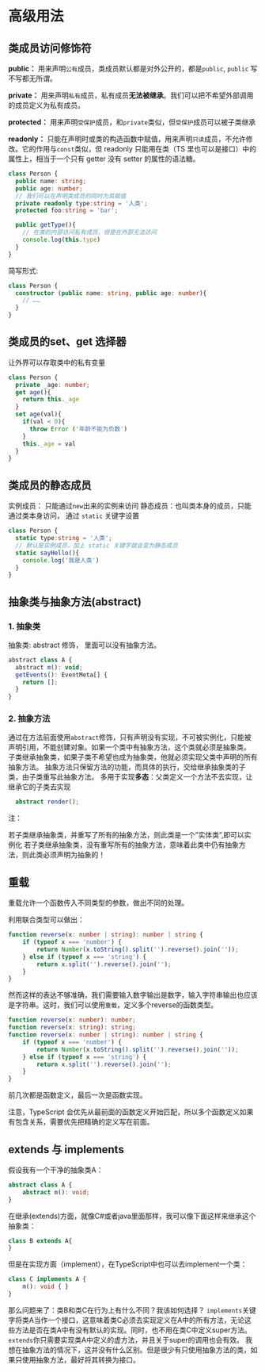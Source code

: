 # 高级用法
## 类成员访问修饰符

**public：** 用来声明`公有`成员，类成员默认都是对外公开的，都是`public`, `public` 写不写都无所谓。

**private：** 用来声明`私有`成员，私有成员**无法被继承**。我们可以把不希望外部调用的成员定义为私有成员。

**protected：** 用来声明`受保护`成员，和`private`类似，但`受保护`成员可以被子类继承

**readonly：** 只能在声明时或类的构造函数中赋值，用来声明`只读`成员，不允许修改。它的作用与`const`类似，但 readonly 只能用在类（TS 里也可以是接口）中的属性上，相当于一个只有 getter 没有 setter 的属性的语法糖。



```ts
class Person {
  public name: string;
  public age: number;
  // 我们可以在声明类成员的同时为其赋值
  private readonly type:string = '人类';
  protected foo:string = 'bar';

  public getType(){
    // 在类的内部访问私有成员，但是在外部无法访问
    console.log(this.type)
  }
}
```
简写形式: 
```ts
class Person {
  constructor (public name: string, public age: number){
    // ……
  }
}
```
## 类成员的set、get 选择器
让外界可以存取类中的私有变量

```ts
class Person {
  private _age: number;
  get age(){
    return this._age
  }
  set age(val){
    if(val < 0){
      throw Error ('年龄不能为负数')
    }
    this._age = val
  }
}
```
## 类成员的静态成员
实例成员： 只能通过`new`出来的实例来访问
静态成员：也叫类本身的成员，只能通过类本身访问， 通过 `static` 关键字设置
```ts
class Person {
  static type:string = '人类';
  // 默认是实例成员，加上 static 关键字就会变为静态成员
  static sayHello(){
    console.log('我是人类')
  }
}
```

## 抽象类与抽象方法(abstract)
### 1. 抽象类
抽象类: abstract 修饰， 里面可以没有抽象方法。
```js
abstract class A {
  abstract m(): void;
  getEvents(): EventMeta[] {
    return [];
  }
}
```
### 2. 抽象方法
通过在方法前面使用`abstract`修饰，只有声明没有实现，不可被实例化，只能被声明引用，不能创建对象。如果一个类中有抽象方法，这个类就必须是抽象类。
子类继承抽象类，如果子类不希望也成为抽象类，他就必须实现父类中声明的所有抽象方法。
抽象方法只保留方法的功能，而具体的执行，交给继承抽象类的子类，由子类重写此抽象方法。
多用于实现**多态**：父类定义一个方法不去实现，让继承它的子类去实现
```ts
  abstract render();
```
注：

若子类继承抽象类，并重写了所有的抽象方法，则此类是一个”实体类”,即可以实例化
若子类继承抽象类，没有重写所有的抽象方法，意味着此类中仍有抽象方法，则此类必须声明为抽象的！

## 重载
重载允许一个函数传入不同类型的参数，做出不同的处理。

利用联合类型可以做出：
```ts
function reverse(x: number | string): number | string {
    if (typeof x === 'number') {
        return Number(x.toString().split('').reverse().join(''));
    } else if (typeof x === 'string') {
        return x.split('').reverse().join('');
    }
}
```
然而这样的表达不够准确，我们需要输入数字输出是数字，输入字符串输出也应该是字符串。这时，我们可以使用`重载`，定义多个reverse的函数类型。
```ts
function reverse(x: number): number;
function reverse(x: string): string;
function reverse(x: number | string): number | string {
    if (typeof x === 'number') {
        return Number(x.toString().split('').reverse().join(''));
    } else if (typeof x === 'string') {
        return x.split('').reverse().join('');
    }
}
```
前几次都是函数定义，最后一次是函数实现。

注意，TypeScript 会优先从最前面的函数定义开始匹配，所以多个函数定义如果有包含关系，需要优先把精确的定义写在前面。

## extends 与 implements
假设我有一个干净的抽象类A：

```ts
abstract class A {
    abstract m(): void;
}
```
在继承(extends)方面，就像C#或者java里面那样，我可以像下面这样来继承这个抽象类：
```ts
class B extends A{
}
```
但是在实现方面（implement），在TypeScript中也可以去implement一个类：
```ts
class C implements A {
    m(): void { }
}
```
那么问题来了：类B和类C在行为上有什么不同？我该如何选择？
`implements`关键字将类A当作一个接口，这意味着类C必须去实现定义在A中的所有方法，无论这些方法是否在类A中有没有默认的实现。同时，也不用在类C中定义super方法。
`extends`你只需要实现类A中定义的虚方法，并且关于super的调用也会有效。
我想在抽象方法的情况下，这并没有什么区别。但是很少有只使用抽象方法的类，如果只使用抽象方法，最好将其转换为接口。

